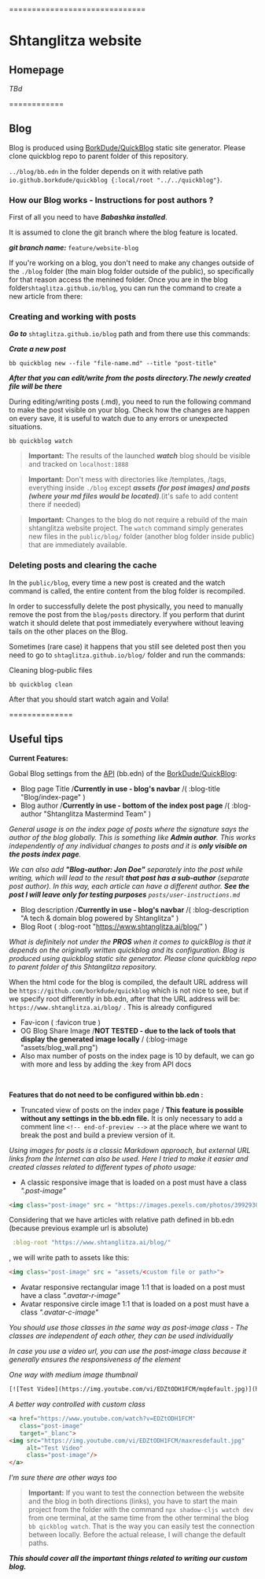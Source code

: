 
==============================
# Shtanglitza website

## Homepage 

*TBd*

============

## Blog

Blog is produced using [BorkDude/QuickBlog](https://github.com/borkdude/quickblog) static site generator. Please clone quickblog repo to parent folder of this repository.


```../blog/bb.edn``` in the folder depends on it with relative path ` io.github.borkdude/quickblog {:local/root "../../quickblog"}`. 

### How our Blog works - Instructions for post authors ?

First of all you need to have ***Babashka installed***.

It is assumed to clone the git branch where the blog feature is located.

***git branch name:*** `feature/website-blog`

If you're working on a blog, you don't need to make any changes outside of the `./blog` folder (the main blog folder outside of the public), so specifically for that reason access the menined folder.
Once you are in the blog folder`shtaglitza.github.io/blog`, you can run the command to create a new article from there:

### Creating and working with posts

***Go to*** `shtaglitza.github.io/blog` path and from there use this commands:

***Crate a new post***

```babashka 
bb quickblog new --file "file-name.md" --title "post-title"
```
***After that you can edit/write from the posts directory.The newly created file will be there***

During editing/writing posts (.md), you need to run the following command to make the post visible on your blog. Check how the changes are happen on every save, it is useful to watch due to any errors or unexpected situations.

```babashka
bb quickblog watch
```
> **Important:** The results of the launched ***watch*** blog should be visible and tracked on `localhost:1888`

> **Important:** Don't mess with directories like /templates, /tags, everything inside `./blog` except ***assets (for post images) and posts (where your md files would be located)***.(it's safe to add content there if needed)

> **Important:** Changes to the blog do not require a rebuild of the main shtanglitza website project. The `watch` command simply generates new files in the `public/blog/` folder (another blog folder inside public) that are immediately available.

### Deleting posts and clearing the cache

In the `public/blog`, every time a new post is created and the watch command is called, the entire content from the blog folder is recompiled.

In order to successfully delete the post physically, you need to manually remove the post from the `blog/posts` directory. If you perform that durint watch it should delete that post immediately everywhere without leaving tails on the other places on the Blog.

Sometimes (rare case) it happens that you still see deleted post then you need to go to `shtaglitza.github.io/blog/` folder and run the commands:

Cleaning blog-public files
```babashka 
bb quickblog clean 
```
After that you should start watch again and Voila! 

==============

## Useful tips 

**Current Features:**

Gobal Blog settings from the [API](https://github.com/borkdude/quickblog/blob/main/src/quickblog/api.clj) (bb.edn) of the [BorkDude/QuickBlog](https://github.com/borkdude/quickblog):

- Blog page Title /**Currently in use - blog's navbar** /( :blog-title "Blog/index-page" )
- Blog author /**Currently in use - bottom of the index post page** /( :blog-author "Shtanglitza Mastermind Team" )
 
 <em>General usage is on the index page of posts where the signature says the author of the blog globally. This is something like **Admin author**. This works independently of any individual changes to posts and it is **only visible on the posts index page**. 

We can also add **"Blog-author: Jon Doe"** separately into the post while writing, which will lead to the result **that post has a sub-author** (separate post author).
In this way, each article can have a different author.
***See the post I will leave only for testing purposes*** `posts/user-instructions.md`
</em>

- Blog description  /**Currently in use - blog's navbar** /( :blog-description "A tech & domain blog powered by Shtanglitza" )
- Blog Root ( :blog-root "https://www.shtanglitza.ai/blog/"  ) 

<em> What is definitely not under the **PROS** when it comes to quickBlog is that it depends on the originally written quickblog and its configuration. Blog is produced using quickblog static site generator. Please clone quickblog repo to parent folder of this Shtanglitza repository.</em>


When the html code for the blog is compiled, the default URL address will be `https://github.com/borkdude/quickblog` which is not nice to see, but if we specify root differently in bb.edn, after that the URL address will be: `https://www.shtanglitza.ai/blog/` . This is already configured

- Fav-icon ( :favicon true )
- OG Blog Share Image /**NOT TESTED - due to the lack of tools that display the generated image locally** / (:blog-image "assets/blog_wall.png")
- Also max number of posts on the index page is 10 by default, we can go with more and less by adding the :key from API docs
<br />

**Features that do not need to be configured within bb.edn :**

- Truncated view of posts on the index page / **This feature is possible without any settings in the bb.edn file.** It is only necessary to add a comment line `<!-- end-of-preview -->` at the place where we want to break the post and build a preview version of it.

<em>Using images for posts is a classic Markdown approach, but external URL links from the Internet can also be used. Here I tried to make it easier and created classes related to different types of photo usage:</em>

- A classic responsive image that is loaded on a post must have a class <em> ".post-image" </em>

```html
<img class="post-image" src = "https://images.pexels.com/photos/3992930/pexels-photo-3992930.jpeg?auto=compress&cs=tinysrgb&w=1260&h=750&dpr=2">
```
Considering that we have articles with relative path defined in bb.edn (because previous example url is absolute)

```clojure
 :blog-root "https://www.shtanglitza.ai/blog/"
 ```
, we will write path to assets like this:
```html
<img class="post-image" src = "assets/<custom file or path>">
```


- Avatar responsive rectangular image 1:1 that is loaded on a post must have a class <em> ".avatar-r-image" </em>
- Avatar responsive circle image 1:1 that is loaded on a post must have a class <em> ".avatar-c-image" </em>

*You should use those classes in the same way as post-image class - The classes are independent of each other, they can be used individually*


*In case you use a video url, you can use the post-image class because it generally ensures the responsiveness of the element*

*One way with medium image thumbnail*
```html
[![Test Video](https://img.youtube.com/vi/EDZtODH1FCM/mqdefault.jpg)](https://www.youtube.com/watch?v=EDZtODH1FCM)
```

*A better way controlled with custom class*

```html
<a href="https://www.youtube.com/watch?v=EDZtODH1FCM"
   class="post-image"
   target="_blanc">
<img src="https://img.youtube.com/vi/EDZtODH1FCM/maxresdefault.jpg" 
     alt="Test Video" 
     class="post-image"/>
</a>
```
*I'm sure there are other ways too*

> **Important:** If you want to test the connection between the website and the blog in both directions (links), you have to start the main project from the folder with the command `npx shadow-cljs watch dev` from one terminal, at the same time from the other terminal the blog `bb qickblog watch`.
That is the way you can easily test the connection between locally. Before the actual release, I will change the default paths.

 ***This should cover all the important things related to writing our custom blog.***












